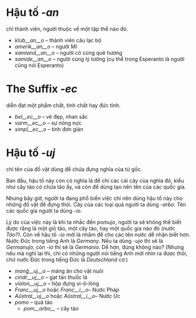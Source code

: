 # Hậu tố *-an*

chỉ thành viên, người thuộc về một tập thể nào đó.

- *klub__an__o*    – thành viên câu lạc bộ
- *amerik__an__o*  – người Mĩ
- *samland__an__o* – người có cùng quê hương
- *samide__an__o*  – người cùng lý tưởng (cụ thể trong Esperanto là người cũng nói Esperanto)
 

# The Suffix *-ec*

diễn đạt một phẩm chất, tính chất hay đức tính.

- *bel__ec__o*   – vẻ đẹp, nhan sắc
- *varm__ec__o*  – sự nóng nực
- *simpl__ec__o* – tính đơn giản
 

# Hậu tố *-uj*

chỉ tên của đồ vật dùng để chứa đựng nghĩa của từ gốc.

Ban đầu, hậu tố này còn có nghĩa là để chỉ các cái cây của nghĩa đó, kiểu như cây táo có chứa táo ấy, và còn để dùng tạo nên tên của các quốc gia.

Nhưng bây giờ, người ta đang phổ biến việc chỉ nên dùng hậu tố này cho những đồ vật để đựng thôi. Cây của các loại quả người ta dùng *-arbo*. Tên các quốc gia người ta dùng *-io*.

Lý do của việc này là khi ta nhắc đến *pomujo*, người ta sẽ không thể biết được rằng là một giỏ tảo, một cây táo, hay một quốc gia nào đó *(nước Táo?)*. Còn về hậu tố *-io* mới là nhằm để cho các tên nước dễ nhận biết hơn. Nước Đức trong tiếng Anh là *Germany*. Nếu ta dùng *-ujo* thì sẽ là *Germanujo*, còn *-io* thì sẽ là *Germanio*. Dễ hơn, đúng không nào? (Nhưng nếu mà nghĩ lại thì, chỉ có những người nói tiếng Anh mới nhìn ra được thôi, chứ nước Đức trong tiếng Đức là *Deutschland* cơ.)

- *manĝ__uj__o*  – máng ăn cho vật nuôi
- *cindr__uj__o* – gạt tàn thuốc lá
- *violon__uj__o* – hộp đựng vi-ô-lông
- *Franc__uj__o* hoặc *Franc__i__o*– Nước Pháp
- *Aŭstral__uj__o* hoặc *Aŭstral__i__o*– Nước Úc
- *pomo*   – quả táo
	- *pom__arbo__* – cây táo
